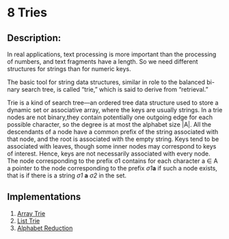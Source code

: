 # 8 Tries

## Description:
In real applications, text processing is more important than the processing of
numbers, and text fragments have a length. So we need different structures
for strings than for numeric keys.

The basic tool for string data structures, similar in role to the balanced bi-
nary search tree, is called “trie,” which is said to derive from “retrieval.”

Trie is a kind of search tree—an ordered tree data structure used to store a dynamic set or associative array, where the keys are usually strings.
In a trie nodes are not binary,they contain potentially one outgoing edge for each possible character, so the degree is at most the alphabet size |A|.
All the descendants of a node have a common prefix of the string associated with that node, and the root is associated with the empty string.
Keys tend to be associated with leaves, though some inner nodes may correspond to keys of interest. Hence, keys are not necessarily associated with every node.
The node corresponding to the prefix σ1 contains for each character a ∈ A a pointer to the node corresponding to the prefix *σ1***a** if such a node exists, that is if there is a string *σ1* **a** *σ2* in the set.

## Implementations
1. [Array Trie](./array/README.MD)
2. [List Trie](./list/README.MD)
2. [Alphabet Reduction](./alphabet_reduction/README.MD)
